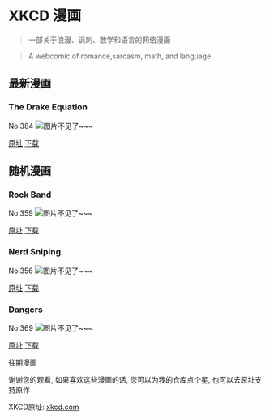 # XKCD 漫画


> 一部关于浪漫、讽刺、数学和语言的网络漫画

> A webcomic of romance,sarcasm, math, and language


## 最新漫画
### The Drake Equation
No.384
![图片不见了~~~](https://imgs.xkcd.com/comics/the_drake_equation.png)

[原址](https://xkcd.com//384) [下载](https://imgs.xkcd.com/comics/the_drake_equation.png)



## 随机漫画
### Rock Band
No.359
![图片不见了~~~](https://imgs.xkcd.com/comics/rock_band.png)

[原址](https://xkcd.com//359) [下载](https://imgs.xkcd.com/comics/rock_band.png)



### Nerd Sniping
No.356
![图片不见了~~~](https://imgs.xkcd.com/comics/nerd_sniping.png)

[原址](https://xkcd.com//356) [下载](https://imgs.xkcd.com/comics/nerd_sniping.png)



### Dangers
No.369
![图片不见了~~~](https://imgs.xkcd.com/comics/dangers.png)

[原址](https://xkcd.com//369) [下载](https://imgs.xkcd.com/comics/dangers.png)



[往期漫画](image/)

谢谢您的观看, 如果喜欢这些漫画的话, 
您可以为我的仓库点个星, 也可以去原址支持原作

XKCD原址: [xkcd.com](https://xkcd.com)

